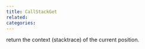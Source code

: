 ```yaml
---
title: CallStackGet
related:
categories:
---
```


return the context (stacktrace) of the current position.